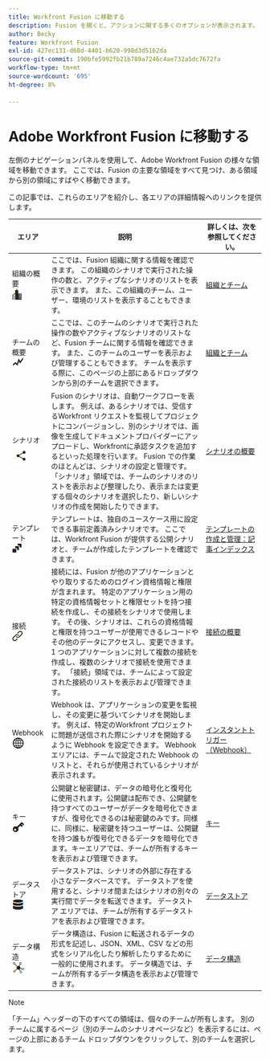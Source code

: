```yaml
---
title: Workfront Fusion に移動する
description: Fusion を開くと、アクションに関する多くのオプションが表示されます。 この記事は、ここから移動する場所を理解するのに役立ちます。
author: Becky
feature: Workfront Fusion
exl-id: 427ec131-d68d-4401-b620-998d3d5162da
source-git-commit: 190bfe5992fb21b789a7246c4ae732a5dc7672fa
workflow-type: tm+mt
source-wordcount: '695'
ht-degree: 8%

---
```


# Adobe Workfront Fusion に移動する

左側のナビゲーションパネルを使用して、Adobe Workfront Fusion の様々な領域を移動できます。 ここでは、Fusion の主要な領域をすべて見つけ、ある領域から別の領域にすばやく移動できます。

この記事では、これらのエリアを紹介し、各エリアの詳細情報へのリンクを提供します。

| エリア | 説明 | 詳しくは、次を参照してください。 |
|---|---|---|
| 組織の概要 <br> ![ 組織アイコン ](assets/org-icon.png) | ここでは、Fusion 組織に関する情報を確認できます。 この組織のシナリオで実行された操作の数と、アクティブなシナリオのリストを表示できます。 また、この組織のチーム、ユーザー、環境のリストを表示することもできます。 | [ 組織とチーム ](/help/workfront-fusion/set-up-and-manage-workfront-fusion/set-up-and-manage-orgs-and-teams/set-up-orgs-teams-and-users/org-and-team-overview.md) |
| チームの概要 <br> ![ チームアイコン ](assets/team-icon.png) | ここでは、このチームのシナリオで実行された操作の数やアクティブなシナリオのリストなど、Fusion チームに関する情報を確認できます。 また、このチームのユーザーを表示および管理することもできます。 チームを表示する際に、このページの上部にあるドロップダウンから別のチームを選択できます。 | [ 組織とチーム ](/help/workfront-fusion/set-up-and-manage-workfront-fusion/set-up-and-manage-orgs-and-teams/set-up-orgs-teams-and-users/org-and-team-overview.md) |
| シナリオ <br> ![ シナリオアイコン ](assets/scenarios-icon.png) | Fusion のシナリオは、自動ワークフローを表します。 例えば、あるシナリオでは、受信するWorkfront リクエストを監視してプロジェクトにコンバージョンし、別のシナリオでは、画像を生成してドキュメントプロバイダーにアップロードし、Workfrontに承認タスクを追加するといった処理を行います。 Fusion での作業のほとんどは、シナリオの設定と管理です。 「シナリオ」領域では、チームのシナリオのリストを表示および整理したり、表示または変更する個々のシナリオを選択したり、新しいシナリオの作成を開始したりできます。 | [ シナリオの概要 ](/help/workfront-fusion/get-started-with-fusion/understand-fusion/scenario-overview.md) |
| テンプレート <br> ![ テンプレートアイコン ](assets/templates-icon.png) | テンプレートは、独自のユースケース用に設定できる事前定義済みシナリオです。 ここでは、Workfront Fusion が提供する公開シナリオと、チームが作成したテンプレートを確認できます。 | [ テンプレートの作成と管理：記事インデックス ](/help/workfront-fusion/create-and-manage-templates/create-manage-templates-toc.md) |
| 接続 <br> ![ 接続アイコン ](assets/connections-icon.png) | 接続には、Fusion が他のアプリケーションとやり取りするためのログイン資格情報と権限が含まれます。 特定のアプリケーション用の特定の資格情報セットと権限セットを持つ接続を作成し、その接続をシナリオで使用します。 その後、シナリオは、これらの資格情報と権限を持つユーザーが使用できるレコードやその他のデータにアクセスし、変更できます。 1 つのアプリケーションに対して複数の接続を作成し、複数のシナリオで接続を使用できます。 「接続」領域では、チームによって設定された接続のリストを表示および管理できます。 | [ 接続の概要 ](/help/workfront-fusion/get-started-with-fusion/understand-fusion/connection-overview.md) |
| Webhook <br> ![Webhook アイコン ](assets/webhooks-icon.png) | Webhook は、アプリケーションの変更を監視し、その変更に基づいてシナリオを開始します。 例えば、特定のWorkfront プロジェクトに問題が送信された際にシナリオを開始するように Webhook を設定できます。 Webhook エリアには、チームで設定された Webhook のリストと、それらが使用されているシナリオが表示されます。 | [ インスタントトリガー（Webhook） ](/help/workfront-fusion/references/modules/webhooks-reference.md) |
| キー <br> ![ キーアイコン ](assets/keys-icon.png) | 公開鍵と秘密鍵は、データの暗号化と復号化に使用されます。公開鍵は配布でき、公開鍵を持つすべてのユーザーがデータを暗号化できますが、復号化できるのは秘密鍵のみです。同様に、同様に、秘密鍵を持つユーザーは、公開鍵を持つ誰もが復号化できるデータを暗号化できます。キーエリアでは、チームが所有するキーを表示および管理できます。 | [キー](/help/workfront-fusion/references/modules/keys.md) |
| データストア <br> ![ データストアアイコン ](assets/data-store-icon.png) | データストアは、シナリオの外部に存在する小さなデータベースです。 データストアを使用すると、シナリオ間またはシナリオの別々の実行間でデータを転送できます。 データストア エリアでは、チームが所有するデータストアを表示および管理できます。 | [データストア](/help/workfront-fusion/create-scenarios/map-data/data-stores.md) |
| データ構造 <br> ![ データ構造アイコン ](assets/data-structure-icon.png) | データ構造は、Fusion に転送されるデータの形式を記述し、JSON、XML、CSV などの形式をシリアル化したり解析したりするために一般的に使用されます。 データ構造では、チームが所有するデータ構造を表示および管理できます。 | [ データ構造 ](/help/workfront-fusion/references/mapping-panel/data-types/data-structures.md) |

>[!NOTE]
>
>「チーム」ヘッダーの下のすべての領域は、個々のチームが所有します。 別のチームに属するページ（別のチームのシナリオページなど）を表示するには、ページの上部にあるチーム ドロップダウンをクリックして、別のチームを選択します。
